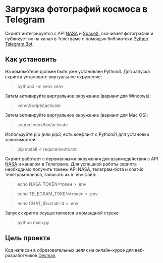 # Загрузка фотографий космоса в Telegram 
Скрипт интегрируется с API [NASA](https://api.nasa.gov/) и [SpaceX](https://documenter.getpostman.com/view/2025350/RWaEzAiG#bc65ba60-decf-4289-bb04-4ca9df01b9c1), скачивает фотографии и публикует их на канал в Телеграме с помощью библиотеки [Python Telegram Bot](https://python-telegram-bot.readthedocs.io/en/stable/). 

## Как установить  
На компьютере должен быть уже установлен Python3. Для запуска скрипта установите виртуальное окружение: 
> python3 -m venv venv

Затем активируйте виртуальное окружение (вариант для Windows):
> venv\Scripts\activate 

Затем активируйте виртуальное окружение (вариант для Mac OS):
> source venv/bin/activate

Используйте pip (или pip3, есть конфликт с Python2) для установки зависимостей: 
> pip install -r requirements.txt 

Скрипт работает с переменными окружения для взаимодействия с API [NASA](https://api.nasa.gov/) и каналом в Телеграме. Для успешной работы скрипта необходимо получить токены API NASA, телеграм-бота и chat-id телеграм-канала, записать их в .env файл: 
> echo NASA_TOKEN=токен > .env 

> echo TELEGRAM_TOKEN=токен > .env 

> echo CHAT_ID=chat-id > .env

Запуск скрипта осуществляется в командной строке: 
> python main.py

## Цель проекта
Код написан в образовательных целях на онлайн-курсе для веб-разработчиков [Devman](https://dvmn.org/modules/). 

